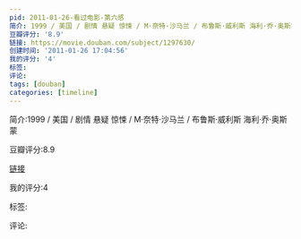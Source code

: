 ```yaml
---
pid: 2011-01-26-看过电影-第六感
简介: 1999 / 美国 / 剧情 悬疑 惊悚 / M·奈特·沙马兰 / 布鲁斯·威利斯 海利·乔·奥斯蒙
豆瓣评分: '8.9'
链接: https://movie.douban.com/subject/1297630/
创建时间: '2011-01-26 17:04:56'
我的评分: '4'
标签:
评论:
tags: [douban]
categories: [timeline]
---
```

简介:1999 / 美国 / 剧情 悬疑 惊悚 / M·奈特·沙马兰 / 布鲁斯·威利斯 海利·乔·奥斯蒙

豆瓣评分:8.9

[链接](https://movie.douban.com/subject/1297630/)

我的评分:4

标签:

评论:

